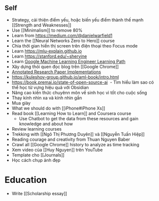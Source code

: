 ## Self

- Strategy, cải thiện điểm yếu, hoặc biến yếu điểm thành thế mạnh [[Strength and Weaknesses]]
- Use [[Minimalism]] to remove 80%
- Learn from https://medium.com/@danielwarfield1
- Learn the [[Neural Networks Zero to Hero]] course
- Chia thời gian hiển thị screen trên điện thoại theo Focus mode
- Learn https://mlu-explain.github.io
- Learn https://stanford.edu/~shervine
- Learn [Google Machine Learning Engineer Learning Path](https://www.cloudskillsboost.google/paths/17)
- Xây dựng thói quen đọc blog trên [[Google Chrome]]
- [Annotated Research Paper Implementations](https://nn.labml.ai)
- https://kuleshov-group.github.io/aml-book/intro.html
- https://book.premai.io/state-of-open-source-ai
 - Tìm hiểu làm sao có thể học từ vựng hiệu quả với Obsidian
- Nâng cao kiến thức chuyênn môn về sinh học vì tốt cho cuộc sống
- Thay kính nhìn xa và kính nhìn gần
- Mua giày
- What we should do with [[iPhone#iPhone Xs]]
- Read book [[Learning How to Learn]] and Coursera course
	- Use Chatbot to get the data from these resources and gain knowledge and about how
- Review learning courses
- Trekking with [[Ngô Thị Phương Duyên]] và [[Nguyễn Tuấn Hiệp]]
- Reading courage and creativity from Thuan Nguyen Baber
- Crawl all [[Google Chrome]] history to analyze as time tracking
- Xem video của [[Huy Nguyen]] trên YouTube
- Template cho [[Journals]]
- Học cách chụp ảnh đẹp
# Education

- Write [[Scholarship essay]]
